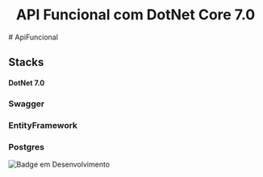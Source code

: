 <h1 align="center"> API Funcional com DotNet Core 7.0 </h1>
# ApiFuncional

## Stacks
#### DotNet 7.0
### Swagger
### EntityFramework
### Postgres

![Badge em Desenvolvimento](http://img.shields.io/static/v1?label=STATUS&message=EM%20DESENVOLVIMENTO&color=GREEN&style=for-the-badge)

